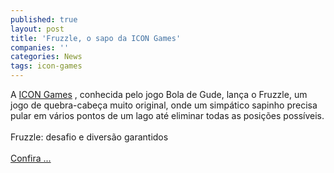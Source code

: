 ```yaml
---
published: true
layout: post
title: 'Fruzzle, o sapo da ICON Games'
companies: ''
categories: News
tags: icon-games
---
```

A <a href="{{ site.baseurl }}/index.php?p=cl&amp;t=19&amp;idd=34">ICON Games</a>
, conhecida pelo jogo Bola de Gude, lan&ccedil;a o Fruzzle, um jogo de quebra-cabe&ccedil;a muito original, onde um simp&aacute;tico sapinho precisa pular em v&aacute;rios pontos de um lago at&eacute; eliminar todas as posi&ccedil;&otilde;es poss&iacute;veis.<br /><br />Fruzzle: desafio e divers&atilde;o garantidos<br /><br /><a href="{{ site.baseurl }}/index.php?p=c&amp;id=314">Confira ...</a>

